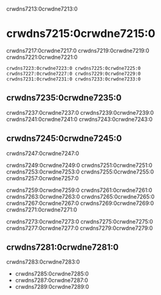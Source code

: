 crwdns7213:0crwdne7213:0
# crwdns7215:0crwdne7215:0

crwdns7217:0crwdne7217:0 crwdns7219:0crwdne7219:0 crwdns7221:0crwdne7221:0

```{figure} ../../figures/remote-book-dash.jpg
crwdns7223:0crwdne7223:0 crwdns7225:0crwdne7225:0
crwdns7227:0crwdne7227:0 crwdns7229:0crwdne7229:0 crwdns7231:0crwdne7231:0 crwdns7233:0crwdne7233:0
```

## crwdns7235:0crwdne7235:0

crwdns7237:0crwdne7237:0 crwdns7239:0crwdne7239:0 crwdns7241:0crwdne7241:0 crwdns7243:0crwdne7243:0

## crwdns7245:0crwdne7245:0

crwdns7247:0crwdne7247:0

crwdns7249:0crwdne7249:0 crwdns7251:0crwdne7251:0 crwdns7253:0crwdne7253:0 crwdns7255:0crwdne7255:0 crwdns7257:0crwdne7257:0

crwdns7259:0crwdne7259:0 crwdns7261:0crwdne7261:0 crwdns7263:0crwdne7263:0 crwdns7265:0crwdne7265:0 crwdns7267:0crwdne7267:0 crwdns7269:0crwdne7269:0 crwdns7271:0crwdne7271:0

crwdns7273:0crwdne7273:0 crwdns7275:0crwdne7275:0 crwdns7277:0crwdne7277:0 crwdns7279:0crwdne7279:0

## crwdns7281:0crwdne7281:0

crwdns7283:0crwdne7283:0

- crwdns7285:0crwdne7285:0
- crwdns7287:0crwdne7287:0
- crwdns7289:0crwdne7289:0
